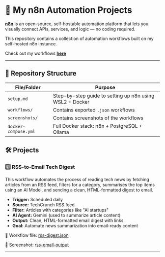 # 🧩 My n8n Automation Projects

**[n8n](https://n8n.io)** is an open-source, self-hostable automation platform that lets you visually connect APIs, services, and logic — no coding required.

This repository contains a collection of automation workflows built on my self-hosted n8n instance.

Check out my workflows **[here](./workflows)**

---

## 📂 Repository Structure

| File/Folder          | Purpose                                                  |
|----------------------|----------------------------------------------------------|
| `setup.md`           | Step-by-step guide to setting up n8n using WSL2 + Docker |
| `workflows/`         | Contains exported `.json` workflows                      |
| `screenshots/`       | Contains screenshots of the workflows                    |
| `docker-compose.yml` | Full Docker stack: n8n + PostgreSQL + Ollama             |

## 🛠️ Projects

### 1️⃣ RSS-to-Email Tech Digest

This workflow automates the process of reading tech news by fetching articles from an  RSS feed, filters for a category, summarises the top items using an AI Model, and sending a clean, HTML-formatted digest to email.

- **Trigger:** Scheduled daily
- **Source:** TechCrunch RSS feed
- **Filter:** Articles with categories like "AI startups"
- **AI Agent:** Gemini (used to summarize article content)
- **Output:** Clean, HTML-formatted email digest with links
- **Goal:** Automate news summarization into email-ready content

📄 Workflow file: [rss-digest.json](./workflows/rss-digest.json)

📸 Screenshot: [rss-email-output](./screenshots/rss-email-output.png)

---
